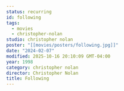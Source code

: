 ```yaml
---
status: recurring
id: following
tags:
  - movies
  - christopher-nolan
studio: christopher nolan
poster: "[[movies/posters/following.jpg]]"
date: "2024-02-07"
modified: 2025-10-16 20:10:09 GMT-04:00
year: 1998
category: christopher nolan
director: Christopher Nolan
title: Following
---
```

